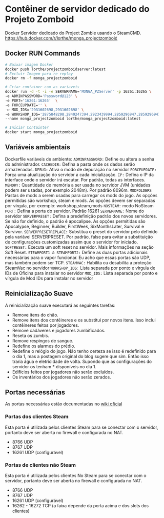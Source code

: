 # Contêiner de servidor dedicado do Projeto Zomboid

Docker Servidor dedicado do Project Zombie usando o SteamCMD.
https://hub.docker.com/r/lorthe/monga_projectzomboid

## Docker RUN Commands
```sh
# Baixar imagem Docker
docker push lorthe/projectzomboidserver:latest
# Excluir Imagem para re reploy
docker rm -f monga_projectzomboid

# Criar container com as variaveis
docker run -d -t -i -e SERVERNAME='MONGA_PZServer' -p 16261:16265 \
-e ADMINPASSWORD='Password@123' \
-e PORT='16261:16265'  \
-e FORCEUPDATE='' \
-e MOD_IDS='2931602698,2931602698' \
-e WORKSHOP_IDS='2875848298,2849247394,2923439994,2859296947,2859296947,2859296947' \
--name monga_projectzomboid lorthe/monga_projectzomboid:latest

# Iniciar Containter
docker start monga_projectzomboid
```
## Variáveis ​​ambientais
Dockerfile variáveis de ambiente:
`ADMINPASSWORD:` Define ou altera a senha do administrador.
`CACHEDIR:` Defina a pasta onde os dados serão armazenados.
`DEBUG:` Ativa o modo de depuração no servidor
`FORCEUPDATE:` Força uma atualização do servidor a cada inicialização.
`IP:` Defina o IP da interface onde o servidor irá escutar. Por padrão, todas as interfaces.
`MEMORY:` Quantidade de memória a ser usada no servidor JVM (unidades podem ser usadas, por exemplo 2048m). Por padrão 8096m.
`MODFOLDERS` Pastas de mods a serem usadas para carregar os mods do jogo. As opções permitidas são workshop, steam e mods. As opções devem ser separadas por vírgula, por exemplo: workshop,steam,mods
`NOSTEAM:` modo NoSteam
`PORT:` Defina a porta do servidor. Padrão 16261
`SERVERNAME:` Nome do servidor
`SERVERPRESET:` Defina a predefinição padrão dos novos servidores. Se não for definido, o padrão é apocalipse. As opções permitidas são Apocalypse, Beginner, Builder, FirstWeek, SixMonthsLater, Survival e Survivor.
`SERVERPRESETREPLACE:` Substitua o preset do servidor pelo definido pela variável SERVERPRESET. Por padrão, false para evitar a substituição de configurações customizadas assim que o servidor for iniciado.
`SOFTRESET:` Executa um soft reset no servidor. Mais informações na seção Soft Reset.
`STEAMPORT1 & STEAMPORT2:` Define as duas portas adicionais necessárias para o vapor funcionar. Eu acho que essas portas são UDP, mas também podem ser TCP.
`STEAMVAC:` Habilita ou desabilita a proteção SteamVac no servidor
`WORKSHOP_IDS:` Lista separada por ponto e vírgula de IDs de Oficina para instalar no servidor
`MOD_IDS:` Lista separada por ponto e vírgula de Mod IDs para instalar no servidor

## Reinicialização Suave
A reinicialização suave executará as seguintes tarefas:
* Remove itens do chão.
* Remove itens dos contêineres e os substitui por novos itens. Isso inclui contêineres feitos por jogadores.
* Remove cadáveres e jogadores zumbificados.
* Reseta os zumbis.
* Remove respingos de sangue.
* Redefine os alarmes do prédio.
* Redefine o relógio do jogo. Não tenho certeza se isso é redefinido para o dia 1, mas a postagem original do blog sugere que sim. Então isso traria água e eletricidade de volta. Supondo que as configurações do servidor os tenham * disponíveis no dia 1.
* Edifícios feitos por jogadores não serão excluídos.
* Os inventários dos jogadores não serão zerados.

## Portas necessárias
As portas necessárias estão documentadas no [wiki oficial](https://pzwiki.net/wiki/Dedicated_Server#Forwarding_Required_Ports)

### Portas dos clientes Steam
Esta porta é utilizada pelos clientes Steam para se conectar com o servidor, portanto deve ser aberta no firewall e configurada no NAT.
* 8766 UDP
* 8767 UDP
* 16261 UDP (configurável)

### Portas de clientes não Steam
Esta porta é utilizada pelos clientes No Steam para se conectar com o servidor, portanto deve ser aberta no firewall e configurada no NAT.
* 8766 UDP
* 8767 UDP
* 16261 UDP (configurável)
* 16262 - 16272 TCP (a faixa depende da porta acima e dos slots dos clientes)

